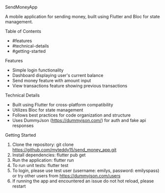 SendMoneyApp

A mobile application for sending money, built using Flutter and Bloc for state management.


Table of Contents

- #features
- #technical-details
- #getting-started


Features

- Simple login functionality
- Dashboard displaying user's current balance
- Send money feature with amount input
- View transactions feature showing previous transactions


Technical Details

- Built using Flutter for cross-platform compatibility
- Utilizes Bloc for state management
- Follows best practices for code organization and structure
- Uses DummyJson (https://dummyjson.com/) for auth and fake api responses


Getting Started

1. Clone the repository: git clone https://github.com/myteddy15/send_money_app.git
2. Install dependencies: flutter pub get
3. Run the application: flutter run
4. To run unit tests: flutter test
5. To login, please use test user (username: emilys, password: emilyspass) or try other users from https://dummyjson.com/users
6. If running the app and encountered an issue do not hot reload, please restart
